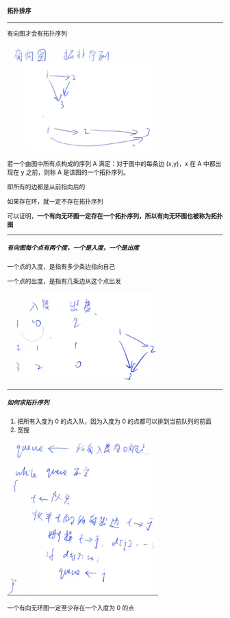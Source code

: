 #### 拓扑排序

-------------

有向图才会有拓扑序列

<img src="https://raw.githubusercontent.com/DaoZuQieXing/Learn/main/img/算法基础课/算法基础课第三讲：搜索与图论/拓扑序列.png" alt="system call" style="max-width: 70%">

若一个由图中所有点构成的序列 A 满足：对于图中的每条边 (x,y)，x 在 A 中都出现在 y 之前，则称 A 是该图的一个拓扑序列。

即所有的边都是从前指向后的

如果存在环，就一定不存在拓扑序列

可以证明，**一个有向无环图一定存在一个拓扑序列，所以有向无环图也被称为拓扑图**

--------------

##### 有向图每个点有两个度，一个是入度，一个是出度

一个点的入度，是指有多少条边指向自己

一个点的出度，是指有几条边从这个点出发

<img src="https://raw.githubusercontent.com/DaoZuQieXing/Learn/main/img/算法基础课/算法基础课第三讲：搜索与图论/入度和出度.png" alt="system call" style="max-width: 70%">

----------

##### 如何求拓扑序列

1. 把所有入度为 0 的点入队，因为入度为 0 的点都可以排到当前队列的前面
2. 宽搜

<img src="https://raw.githubusercontent.com/DaoZuQieXing/Learn/main/img/算法基础课/算法基础课第三讲：搜索与图论/求拓扑序列.png" alt="system call" style="max-width: 70%">

一个有向无环图一定至少存在一个入度为 0 的点